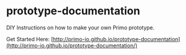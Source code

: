 prototype-documentation
=======================

DIY Instructions on how to make your own Primo prototype.

Get Started Here: [http://primo-io.github.io/prototype-documentation](http://primo-io.github.io/prototype-documentation/)